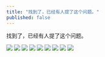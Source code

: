```yaml
---
title: "找到了，已经有人提了这个问题。"
published: false
---
```

找到了，已经有人提了这个问题。

![](./1.jpg)
![](./2.jpg)
![](./3.jpg)
![](./4.jpg)
![](./5.jpg)
![](./6.jpg)
![](./7.jpg)
![](./8.jpg)
![](./9.jpg)
